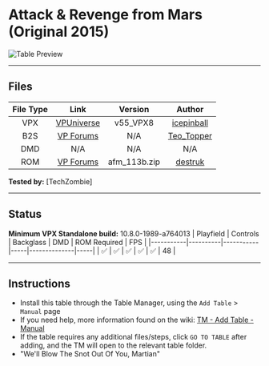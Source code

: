 ﻿# Attack & Revenge from Mars (Original 2015)

![Table Preview](../../images/vpx-attackandrevengefrommars-preview.jpg)

---

## Files
| File Type | Link | Version | Author |
|:---------:|:----:|:-------:|:------:|
| VPX | [VPUniverse](https://www.vpforums.org/index.php?app=downloads&showfile=11604) | v55_VPX8 | [icepinball](https://vpuniverse.com/profile/4306-icepinball/) |
| B2S | [VP Forums](https://vpuniverse.com/files/file/14811-attack-revenge-from-mars-bally-1999-b2s-backglass-full-dmd/) | N/A | [Teo_Topper](https://vpuniverse.com/profile/63278-teo_topper/) |
| DMD | N/A | N/A | N/A |
| ROM | [VP Forums](https://www.vpforums.org/index.php?app=downloads&showfile=1340) | afm_113b.zip | [destruk](https://www.vpforums.org/index.php?showuser=5) |

**Tested by:** [TechZombie]

---

## Status 
**Minimum VPX Standalone build:** 10.8.0-1989-a764013
| Playfield | Controls | Backglass | DMD | ROM Required | FPS | 
|-----------|----------|-----------|-----|--------------|-----|
| :white_check_mark: | :white_check_mark: | :white_check_mark: | :white_check_mark: | :white_check_mark: | 48 |

---

## Instructions

- Install this table through the Table Manager, using the `Add Table` > `Manual` page
- If you need help, more information found on the wiki: [TM - Add Table - Manual](https://github.com/LegendsUnchained/vpx-standalone-alp4k/wiki/%5B04%5D-%F0%9F%A7%A1-TM-%E2%80%90-Other-Features#add-table---manual)
- If the table requires any additional files/steps, click `GO TO TABLE` after adding, and the TM will open to the relevant table folder.
- "We'll Blow The Snot Out Of You, Martian"

